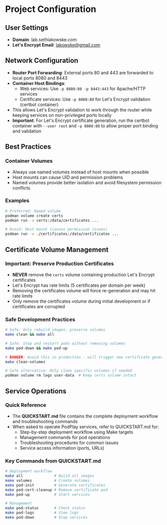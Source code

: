 # Project Configuration

## User Settings
- **Domain**: lab.sethlakowske.com
- **Let's Encrypt Email**: lakowske@gmail.com

## Network Configuration
- **Router Port Forwarding**: External ports 80 and 443 are forwarded to local ports 8080 and 8443
- **Container Host Bindings**: 
  - Web services: Use `-p 8080:80 -p 8443:443` for Apache/HTTP services
  - Certificate services: Use `-p 8080:80` for Let's Encrypt validation (certbot container)
- This allows Let's Encrypt validation to work through the router while keeping services on non-privileged ports locally
- **Important**: For Let's Encrypt certificate generation, run the certbot container with `--user root` and `-p 8080:80` to allow proper port binding and validation

## Best Practices

### Container Volumes
- Always use named volumes instead of host mounts when possible
- Host mounts can cause UID and permission problems
- Named volumes provide better isolation and avoid filesystem permission conflicts

### Examples
```bash
# Preferred: Named volume
podman volume create certs
podman run -v certs:/data/certificates ...

# Avoid: Host mount (causes permission issues)
podman run -v ./certificates:/data/certificates ...
```

## Certificate Volume Management

### Important: Preserve Production Certificates
- **NEVER** remove the `certs` volume containing production Let's Encrypt certificates
- Let's Encrypt has rate limits (5 certificates per domain per week)
- Removing the certificates volume will force re-generation and may hit rate limits
- Only remove the certificates volume during initial development or if certificates are corrupted

### Safe Development Practices
```bash
# Safe: Only rebuild images, preserve volumes
make clean && make all

# Safe: Stop and restart pods without removing volumes
make pod-down && make pod-up

# DANGER: Avoid this in production - will trigger new certificate generation
make clean-volumes

# Safe alternative: Only clean specific volumes if needed
podman volume rm logs user-data  # Keep certs volume intact
```

## Service Operations

### Quick Reference
- The **QUICKSTART.md** file contains the complete deployment workflow and troubleshooting commands
- When asked to operate PodPlay services, refer to QUICKSTART.md for:
  - Step-by-step deployment workflow using Make targets
  - Management commands for pod operations
  - Troubleshooting procedures for common issues
  - Service access information (ports, URLs)

### Key Commands from QUICKSTART.md
```bash
# Deployment workflow
make all              # Build all images
make volumes          # Create volumes
make pod-init         # Generate certificates
make pod-cert-cleanup # Remove certificate pod
make pod-up           # Start services

# Management
make pod-status       # Check status
make pod-logs         # View logs
make pod-down         # Stop services
```